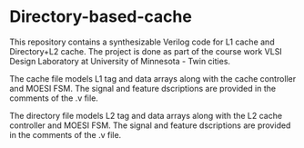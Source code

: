 # Directory-based-cache
This repository contains a synthesizable Verilog code for L1 cache and Directory+L2 cache. The project is done as part of the course work VLSI Design Laboratory at University of Minnesota - Twin cities. 

The cache file models L1 tag and data arrays along with the cache controller and MOESI FSM. The signal and feature dscriptions are provided in the comments of the .v file.

The directory file models L2 tag and data arrays along with the L2 cache controller and MOESI FSM. The signal and feature dscriptions are provided in the comments of the .v file.
